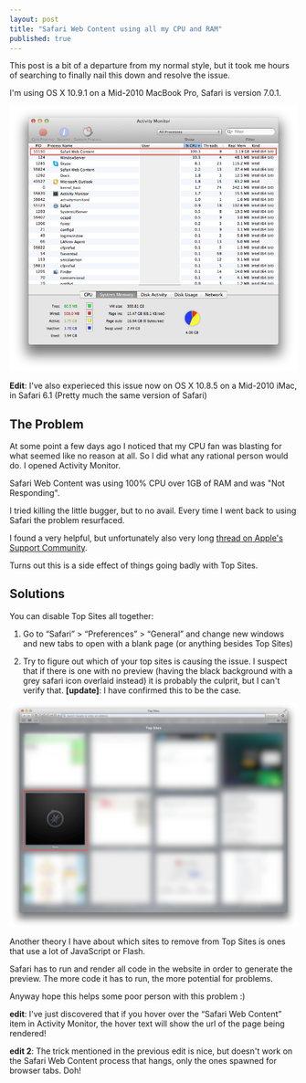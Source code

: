 ```yaml
---
layout: post
title: "Safari Web Content using all my CPU and RAM"
published: true
---
```


This post is a bit of a departure from my normal style, but it took me hours of searching to finally nail this down and resolve the issue.

I'm using OS X 10.9.1 on a Mid-2010 MacBook Pro, Safari is version 7.0.1.

<img src="/img/2014-01-16-activity-monitor.png" class="full" alt="Activity Monitor">


**Edit**: I've also experieced this issue now on OS X 10.8.5 on a Mid-2010 iMac, in Safari 6.1 (Pretty much the same version of Safari)

## The Problem

At some point a few days ago I noticed that my CPU fan was blasting for what seemed like no reason at all. So I did what any rational person would do. I opened Activity Monitor.

Safari Web Content was using 100% CPU over 1GB of RAM and was "Not Responding".

I tried killing the little bugger, but to no avail. Every time I  went back to using Safari the problem resurfaced.

I found a very helpful, but unfortunately also very long [thread on Apple's Support Community](https://discussions.apple.com/thread/3190569).

Turns out this is a side effect of things going badly with Top Sites.

## Solutions

You can disable Top Sites all together:

1. Go to “Safari” > “Preferences” > “General” and change new windows and new tabs to open with a blank page (or anything besides Top Sites)

2. Try to figure out which of your top sites is causing the issue. I suspect that if there is one with no preview (having the black background with a grey safari icon overlaid instead) it is probably the culprit, but I can't verify that. **[update]**: I have confirmed this to be the case.

<img src="/img/2014-01-16-Top-Sites.png" alt="Safari Top Sites" class="full">


Another theory I have about which sites to remove from Top Sites is ones that use a lot of JavaScript or Flash.

Safari has to run and render all code in the website in order to generate the preview. The more code it has to run, the more potential for problems.

Anyway hope this helps some poor person with this problem :)

**edit**: I've just discovered that if you hover over the “Safari Web Content” item in Activity Monitor, the hover text will show the url of the page being rendered!

**edit 2**: The trick mentioned in the previous edit is nice, but doesn't work on the Safari Web Content process that hangs, only the ones spawned for browser tabs. Doh!
    
